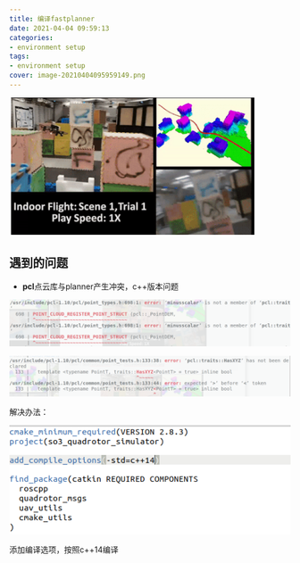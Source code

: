 ```yaml
---
title: 编译fastplanner
date: 2021-04-04 09:59:13
categories:
- environment setup
tags:
- environment setup
cover: image-20210404095959149.png
---
```


![Fast planner](编译fastplanner/image-20210404095959149.png)

## 遇到的问题

* **pcl**点云库与planner产生冲突，c++版本问题

![image-20210404100139419](编译fastplanner/image-20210404100139419.png)

![image-20210404100200266](编译fastplanner/image-20210404100200266.png)

解决办法：

![image-20210404100235120](编译fastplanner/image-20210404100235120.png)

添加编译选项，按照c++14编译